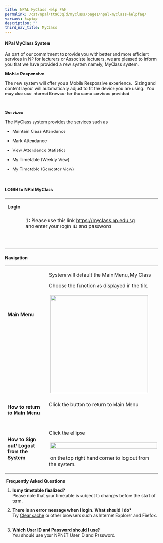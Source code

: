 ```yaml
---
title: NPAL MyClass Help FAQ
permalink: /dst/npal/tt963q7d/myclass/pages/npal-myclass-helpfaq/
variant: tiptap
description: ""
third_nav_title: MyClass
---
```

<h4><strong>NPal MyClass&nbsp;System&nbsp;</strong>&nbsp;</h4>
<p>As part of our commitment to provide you with better and more efficient
services in NP for lecturers or Associate lecturers, we are pleased to
inform you that we have provided a new system namely, MyClass system.</p>
<p></p>
<p><strong>Mobile Responsive</strong>
</p>
<p>The new system will offer you a Mobile Responsive experience.&nbsp; Sizing
and content layout will automatically adjust to fit the device you are
using.&nbsp; You may also use Internet Browser for the same services provided.</p>
<p>​</p>
<p><strong>Services</strong>
</p>
<p>The MyClass system provides the services such as</p>
<ul data-tight="true" class="tight">
<li>
<p>Maintain Class Attendance&nbsp;</p>
</li>
<li>
<p>Mark Attendance</p>
</li>
<li>
<p>View Attendance Statistics</p>
</li>
<li>
<p>My Timetable (Weekly&nbsp;View)</p>
</li>
<li>
<p>My Timetable (Semester View)​</p>
</li>
</ul>
<p>​</p>
<h4><strong>LOGIN to NPal MyClass</strong></h4>
<table>
<tbody>
<tr>
<td rowspan="1" colspan="1">
<p><strong>Login</strong>​</p>
<p>&nbsp;</p>
<p>&nbsp;</p>
<p>&nbsp;</p>
</td>
<td rowspan="1" colspan="1">
<p>1: Please use this link&nbsp;<a href="https://myclass.np.edu.sg/" rel="noopener noreferrer nofollow" target="_blank">https://myclass.np.edu.sg​</a> and&nbsp;enter
your login ID and password&nbsp;​</p>
</td>
</tr>
</tbody>
</table>
<p></p>
<h4><strong>Navigation</strong></h4>
<table>
<tbody>
<tr>
<td rowspan="1" colspan="1">
<p><strong>Main Menu</strong>
</p>
<p>&nbsp;</p>
<p>&nbsp;</p>
<p>&nbsp;</p>
</td>
<td rowspan="1" colspan="1">
<p>System will default the Main Menu, My Class</p>
<p>Choose the function as displayed in the tile.</p>
<p></p>
<div class="isomer-image-wrapper">
<img style="border: none; -webkit-tap-highlight-color: transparent; width: 322px; margin: 5px;" height="auto" width="100%" alt="" src="https://www2.np.edu.sg/dst/npal/tt963q7d/myclass/PublishingImages/myclass-home.png">
</div>
</td>
</tr>
<tr>
<td rowspan="1" colspan="1">
<p><strong>How to&nbsp;return to Main Menu</strong>
</p>
</td>
<td rowspan="1" colspan="1">
<p>Click the&nbsp;button to return to Main Menu</p>
<p>&nbsp; &nbsp; &nbsp; &nbsp; &nbsp; &nbsp; &nbsp; &nbsp; &nbsp; &nbsp;
&nbsp; &nbsp; &nbsp; &nbsp; &nbsp; &nbsp;</p>
</td>
</tr>
<tr>
<td rowspan="1" colspan="1">
<p>​<strong>How to Sign out/ Logout from the System</strong>
</p>
</td>
<td rowspan="1" colspan="1">
<p>Click the&nbsp;ellipse&nbsp;</p>
<div class="isomer-image-wrapper">
<img style="border: none; -webkit-tap-highlight-color: transparent; margin: 5px;" height="auto" width="100%" alt="" src="https://www2.np.edu.sg/dst/npal/tt963q7d/myclass/PublishingImages/ellipse-icon.png">
</div>
<p>&nbsp;on the top right hand corner to log out from the system​.</p>
</td>
</tr>
</tbody>
</table>
<p>​&nbsp;<strong>​Frequently Asked Questions</strong>
</p>
<ol data-tight="true" class="tight">
<li>
<p>​<strong>Is my timetable finalized?</strong>
<br>Please note that your timetable is subject to changes before the start
of term.
<br>
</p>
</li>
<li>
<p><strong>There is an error message when I login. What should I do?</strong>
<br>Try <a href="https://www2.np.edu.sg/dst/npal/tt963q7d/myclass/Pages/NPAL_ClearCache.aspx" rel="noopener noreferrer nofollow" target="_blank">Clear cache</a> or
other browsers such as Internet Explorer and Firefox.
<br>​</p>
</li>
<li>
<p><strong>Which User ID and Password should I use?</strong>
<br>You should use your NPNET User ID and Password​.</p>
</li>
</ol>
<p></p>